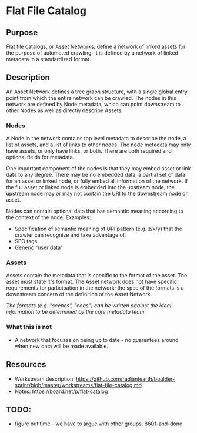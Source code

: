 # Flat File Catalog

## Purpose

Flat file catalogs, or Asset Networks, define a network of linked
assets for the purpose of automated crawling. It is defined
by a network of linked metadata in a standardized format.

## Description

An Asset Network defines a tree graph structure, with a single global entry point from which
the entire network can be crawled. The nodes in this network are defined by Node metadata,
which can point downstream to other Nodes as well as directly describe Assets.

### Nodes

A Node in the network contains top level metadata to describe the node, a list of assets,
and a list of links to other nodes. The node metadata may only have assets, or only have links,
or both. There are both required and optional fields for metadata.

One important component of the nodes is that they may embed asset or link data to any degree.
There may be no embedded data, a partial set of data for an asset or linked node, or fully
embed all information of the network. If the full asset or linked node is embedded into the
upstream node, the upstream node may or may not contain the URI to the downstream node or asset.

Nodes can contain optional data that has semantic meaning according to the context of the node.
Examples:
- Specification of semantic meaning of URI pattern (e.g. z/x/y) that the crawler can recognize and take advantage of.
- SEO tags
- Generic "user data"

### Assets

Assets contain the metadata that is specific to the format of the asset. The asset must state it's format.
The Asset network does not have specific requirements for participation in the network; the spec of
the formats is a downstream concern of the definition of the Asset Network.

_The formats (e.g. "scenes", "cogs") can be written against the ideal information to be determined by the core metadata team_

### What this is not

- A network that focuses on being up to date - no guarantees around when new data will be made available.

## Resources

- Workstream description: https://github.com/radiantearth/boulder-sprint/blob/master/workstreams/flat-file-catalog.md
- Notes: https://board.net/p/flat-catalog


## TODO:

- figure out time - we have to argue with other groups. 8601-and-done
